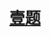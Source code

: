 # [壹题](https://github.com/Advanced-Frontend/Daily-Interview-Question/blob/master/datum/summary.md)

